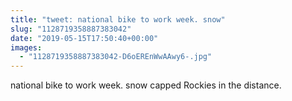 ```yaml
---
title: "tweet: national bike to work week. snow"
slug: "1128719358887383042"
date: "2019-05-15T17:50:40+00:00"
images:
  - "1128719358887383042-D6oEREnWwAAwy6-.jpg"
---
```

national bike to work week. snow capped Rockies in the distance. 